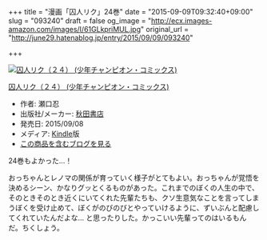 +++
title = "漫画「囚人リク」24巻"
date = "2015-09-09T09:32:40+09:00"
slug = "093240"
draft = false
og_image = "http://ecx.images-amazon.com/images/I/61GLkpriMUL.jpg"
original_url = "http://june29.hatenablog.jp/entry/2015/09/09/093240"

+++

<p></p>
<div class="hatena-asin-detail">
<a href="http://www.amazon.co.jp/exec/obidos/ASIN/B014UBBVGG/cameralady-22/"><img src="http://ecx.images-amazon.com/images/I/61GLkpriMUL._SL160_.jpg" class="hatena-asin-detail-image" alt="囚人リク（２４） (少年チャンピオン・コミックス)" title="囚人リク（２４） (少年チャンピオン・コミックス)"></a><div class="hatena-asin-detail-info">
<p class="hatena-asin-detail-title"><a href="http://www.amazon.co.jp/exec/obidos/ASIN/B014UBBVGG/cameralady-22/">囚人リク（２４） (少年チャンピオン・コミックス)</a></p>
<ul>
<li>
<span class="hatena-asin-detail-label">作者:</span> 瀬口忍</li>
<li>
<span class="hatena-asin-detail-label">出版社/メーカー:</span> <a class="keyword" href="http://d.hatena.ne.jp/keyword/%BD%A9%C5%C4%BD%F1%C5%B9">秋田書店</a>
</li>
<li>
<span class="hatena-asin-detail-label">発売日:</span> 2015/09/08</li>
<li>
<span class="hatena-asin-detail-label">メディア:</span> <a class="keyword" href="http://d.hatena.ne.jp/keyword/Kindle">Kindle</a>版</li>
<li><a href="http://d.hatena.ne.jp/asin/B014UBBVGG/cameralady-22" target="_blank">この商品を含むブログを見る</a></li>
</ul>
</div>
<div class="hatena-asin-detail-foot"></div>
</div>

<p>24巻もよかった…！</p>

<p>おっちゃんとレノマの関係が育っていく様子がとてもよい。おっちゃんが覚悟を決めるシーン、かなりグッとくるものがあった。これまでのぼくの人生の中で、そのときそのとき近くにいてくれた先輩たちも、クソ生意気なことを言ってしまうぼくを受け止めて、ぼくがのびのびとやっていけるように、ずいぶんと配慮してくれていたんだよな… と思ったりした。かっこいい先輩ってのはいるもんだ。ちくしょう。</p>